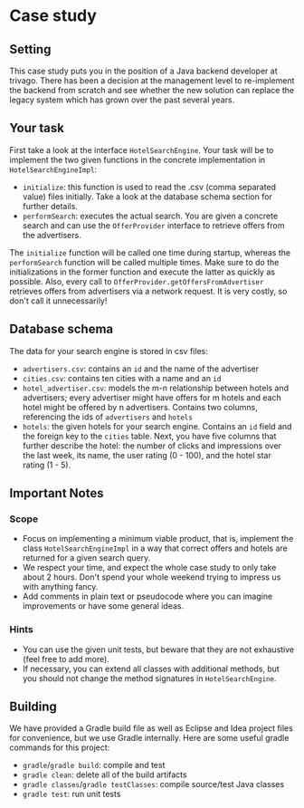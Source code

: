 # Case study 

## Setting
This case study puts you in the position of a Java backend developer at trivago. There has been a decision at the management
level to re-implement the backend from scratch and see whether the new solution can replace the legacy system which has grown
over the past several years.

## Your task
First take a look at the interface `HotelSearchEngine`. Your task will be to implement the two given functions in the 
concrete implementation in `HotelSearchEngineImpl`:

* `initialize`: this function is used to read the .csv (comma separated value) files initially. Take a look at the database schema section for further details.
* `performSearch`: executes the actual search. You are given a concrete search and can use the `OfferProvider` interface to retrieve offers from the advertisers.
 
The `initialize` function will be called one time during startup, whereas the `performSearch` function will be called multiple times. Make sure to do the initializations in the former function and execute the latter as quickly as possible. Also, every call to `OfferProvider.getOffersFromAdvertiser` retrieves offers from advertisers via a network request. It is very costly, so don't call it unnecessarily!
 
## Database schema
The data for your search engine is stored in csv files: 

* `advertisers.csv`: contains an `id` and the name of the advertiser
* `cities.csv`: contains ten cities with a name and an `id`
* `hotel_advertiser.csv`: models the m-n relationship between hotels and advertisers; every advertiser might have 
 offers for m hotels and each hotel might be offered by n advertisers. Contains two columns, referencing the ids of
 `advertisers` and `hotels`
* `hotels`: the given hotels for your search engine. Contains an `id` field and the foreign key to the `cities` table. Next, you have five columns that further describe the hotel: the number of clicks and impressions over the last week, its name, the user rating (0 - 100), and the hotel star rating (1 - 5).

## Important Notes
### Scope
* Focus on implementing a minimum viable product, that is, implement the class `HotelSearchEngineImpl` in a way that correct offers and hotels are returned for a given search query.
* We respect your time, and expect the whole case study to only take about 2 hours. Don't spend your whole weekend trying to impress us with anything fancy.
* Add comments in plain text or pseudocode where you can imagine improvements or have some general ideas.

### Hints
* You can use the given unit tests, but beware that they are not exhaustive (feel free to add more).
* If necessary, you can extend all classes with additional methods, but you should not change the method signatures in `HotelSearchEngine`.  
 
## Building
We have provided a Gradle build file as well as Eclipse and Idea project files for convenience, but we use Gradle internally. Here are some useful gradle commands for this project:

* `gradle`/`gradle build`: compile and test
* `gradle clean`: delete all of the build artifacts
* `gradle classes`/`gradle testClasses`: compile source/test Java classes
* `gradle test`: run unit tests
